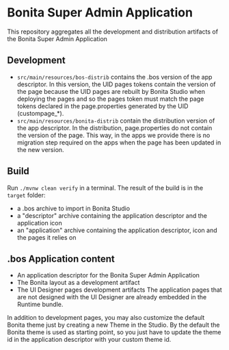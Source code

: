 # Bonita Super Admin Application

This repository aggregates all the development and distribution artifacts of the Bonita Super Admin Application

## Development

* `src/main/resources/bos-distrib` contains the .bos version of the app descriptor. In this version, the UID pages tokens contain the version of the page because the UID pages are rebuilt by Bonita Studio when deploying the pages and so the pages token must match the page tokens declared in the page.properties generated by the UID (custompage_*).
* `src/main/resources/bonita-distrib` contain the distribution version of the app descriptor. In the distribution, page.properties do not contain the version of the page. This way, in the apps we provide there is no migration step required on the apps when the page has been updated in the new version.

## Build 

Run `./mvnw clean verify` in a terminal. The result of the build is in the `target` folder:
* a .bos archive to import in Bonita Studio
* a "descriptor" archive containing the application descriptor and the application icon
* an "application" archive containing the application descriptor, icon and the pages it relies on 

## .bos Application content

* An application descriptor for the Bonita Super Admin Application
* The Bonita layout as a development artifact
* The UI Designer pages development artifacts
The application pages that are not designed with the UI Designer are already embedded in the Runtime bundle.

In addition to development pages, you may also customize the default Bonita theme just by creating a new Theme in the Studio.
By the default the Bonita theme is used as starting point, so you just have to update the theme id in the application descriptor with your custom theme id.
